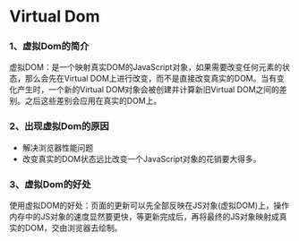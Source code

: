 # Virtual Dom

### 1、虚拟Dom的简介

虚拟DOM：是一个映射真实DOM的JavaScript对象，如果需要改变任何元素的状态，那么会先在Virtual DOM上进行改变，而不是直接改变真实的DOM。当有变化产生时，一个新的Virtual DOM对象会被创建并计算新旧Virtual DOM之间的差别。之后这些差别会应用在真实的DOM上。

### 2、出现虚拟Dom的原因

- 解决浏览器性能问题 
- 改变真实的DOM状态远比改变一个JavaScript对象的花销要大得多。

### 3、虚拟Dom的好处

使用虚拟DOM的好处：页面的更新可以先全部反映在JS对象(虚拟DOM)上，操作内存中的JS对象的速度显然要更快，等更新完成后，再将最终的JS对象映射成真实的DOM，交由浏览器去绘制。

